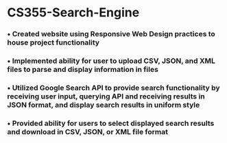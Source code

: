 # CS355-Search-Engine
### •	Created website using Responsive Web Design practices to house project functionality <br />
### •	Implemented ability for user to upload CSV, JSON, and XML files to parse and display information in files <br />
### •	Utilized Google Search API to provide search functionality by receiving user input, querying API and receiving results in JSON format, and display search results in uniform style <br />
### •	Provided ability for users to select displayed search results and download in CSV, JSON, or XML file format <br />

